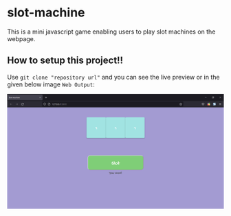 # slot-machine

This is a mini javascript game enabling users to play slot machines on the webpage.

## How to setup this project!!

Use `git clone "repository url"` and you can see the live preview or in the given below image `Web Output`:

<p align="center">
  <img width="700" src="https://github.com/thisiskushal31/slot-machine/blob/main/slot-machine-web-output.png" alt="cli output"/>
</p>